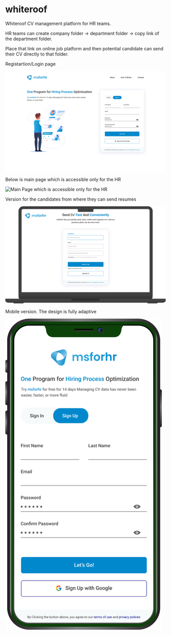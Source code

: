 # whiteroof
Whiteroof CV management platform for HR teams.

HR teams can create company folder -> department folder -> copy link of the department folder.

Place that link on online job platform and then potential candidate can send their CV directly to that folder.

Registartion/Login page

![Registartion/Login page](images/main_page.jpg)

Below is main page which is accessible only for the HR

![Main Page which is accessible only for the HR](images/frame.jpg)

Version for the candidates from where they can send resumes

![Version for the candidates from where they can send resumes](images/cv.png)

Mobile version. The design is fully adaptive

![Mobile version. The design is fully adaptive](images/mobile.png)
